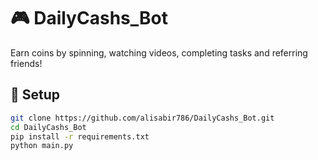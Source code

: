 # 🎮 DailyCashs_Bot
Earn coins by spinning, watching videos, completing tasks and referring friends!

## 🔧 Setup
```bash
git clone https://github.com/alisabir786/DailyCashs_Bot.git
cd DailyCashs_Bot
pip install -r requirements.txt
python main.py
